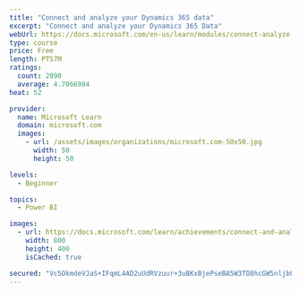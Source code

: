 ```yaml
---
title: "Connect and analyze your Dynamics 365 data​"
excerpt: "Connect and analyze your Dynamics 365 Data​"
webUrl: https://docs.microsoft.com/en-us/learn/modules/connect-analyze-dynamics-365-data/
type: course
price: Free
length: PT57M
ratings:
  count: 2090
  average: 4.7066984
heat: 52

provider:
  name: Microsoft Learn
  domain: microsoft.com
  images:
    - url: /assets/images/organizations/microsoft.com-50x50.jpg
      width: 50
      height: 50

levels:
  - Beginner

topics:
  - Power BI

images:
  - url: https://docs.microsoft.com/learn/achievements/connect-and-analyze-your-microsoft-dynamics-365-data-social.png
    width: 800
    height: 400
    isCached: true

secured: "Vc5OkmdeVJaS+IFqmL4AD2uUdRVzuur+3uBKxBjePseBA5W3TD8hcGW5nljbQIgyMnkwzXG9pMA8x+RancA6/b2lkMP3xWeqC8Y0ha4SfN2857rStXVTm1D69XVVEozaGmLn8d6lNTxicoN9Y2/bmURVVO2r4jOcJazbzcvnjUiwx7+gWvvvySOIPVTlUZ1vyIomcuPMYvhDGosZa07zfVoZR3W2V1rUjWAv5GKPdeNR7Jh2EvzOFcvX+JSu8oinvHxSigx0+FOo6B3dxW/pYT7PmAXfDMKG9k+Ka9rH/32EiQl7/joUCO3Qtv9/g8tlh5AB8/EOZuDcrehnGQjhVvyQiTQwYJFY0PnAbz6UvCYrgJ/NkZAGH1Kx/SZIjIJiIzuWguTNfRW4p0emuLQKPv4iFj44+HcWOEy92/mkTKE=;WgHDHvWrUGsBmwZeI/mO+Q=="
---
```


